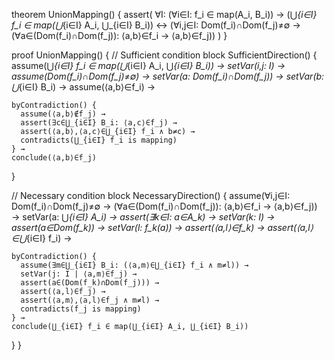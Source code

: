 theorem UnionMapping() {
  assert(
    ∀I: (∀i∈I: f_i ∈ map(A_i, B_i)) →
    (⋃_{i∈I} f_i ∈ map(⋃_{i∈I} A_i, ⋃_{i∈I} B_i)) ↔
    (∀i,j∈I: Dom(f_i)∩Dom(f_j)≠∅ → 
      (∀a∈(Dom(f_i)∩Dom(f_j)): ⟨a,b⟩∈f_i → ⟨a,b⟩∈f_j))
  )
}

proof UnionMapping() {
  // Sufficient condition
  block SufficientDirection() {
    assume(⋃_{i∈I} f_i ∈ map(⋃_{i∈I} A_i, ⋃_{i∈I} B_i)) →
    setVar(i,j: I) →
    assume(Dom(f_i)∩Dom(f_j)≠∅) →
    setVar(a: Dom(f_i)∩Dom(f_j)) →
    setVar(b: ⋃_{i∈I} B_i) →
    assume(⟨a,b⟩∈f_i) →
    
    byContradiction() {
      assume(⟨a,b⟩∉f_j) →
      assert(∃c∈⋃_{i∈I} B_i: ⟨a,c⟩∈f_j) →
      assert(⟨a,b⟩,⟨a,c⟩∈⋃_{i∈I} f_i ∧ b≠c) →
      contradicts(⋃_{i∈I} f_i is mapping)
    } →
    conclude(⟨a,b⟩∈f_j)
  }

  // Necessary condition
  block NecessaryDirection() {
    assume(∀i,j∈I: Dom(f_i)∩Dom(f_j)≠∅ → 
      (∀a∈(Dom(f_i)∩Dom(f_j)): ⟨a,b⟩∈f_i → ⟨a,b⟩∈f_j)) →
    setVar(a: ⋃_{i∈I} A_i) →
    assert(∃k∈I: a∈A_k) →
    setVar(k: I) →
    assert(a∈Dom(f_k)) →
    setVar(l: f_k(a)) →
    assert(⟨a,l⟩∈f_k) →
    assert(⟨a,l⟩∈⋃_{i∈I} f_i) →
    
    byContradiction() {
      assume(∃m∈⋃_{i∈I} B_i: (⟨a,m⟩∈⋃_{i∈I} f_i ∧ m≠l)) →
      setVar(j: I | ⟨a,m⟩∈f_j) →
      assert(a∈(Dom(f_k)∩Dom(f_j))) →
      assert(⟨a,l⟩∈f_j) →
      assert(⟨a,m⟩,⟨a,l⟩∈f_j ∧ m≠l) →
      contradicts(f_j is mapping)
    } →
    conclude(⋃_{i∈I} f_i ∈ map(⋃_{i∈I} A_i, ⋃_{i∈I} B_i))
  }
}
